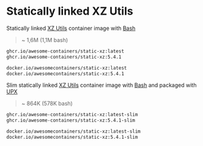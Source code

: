 # Statically linked XZ Utils

Statically linked [XZ Utils][XZ] container image with [Bash]

> ~ 1,6M (1,1M bash)

```bash
ghcr.io/awesome-containers/static-xz:latest
ghcr.io/awesome-containers/static-xz:5.4.1

docker.io/awesomecontainers/static-xz:latest
docker.io/awesomecontainers/static-xz:5.4.1
```

Slim statically linked [XZ Utils][XZ] container image with [Bash] and
packaged with [UPX]

> ~ 864K (578K bash)

```bash
ghcr.io/awesome-containers/static-xz:latest-slim
ghcr.io/awesome-containers/static-xz:5.4.1-slim

docker.io/awesomecontainers/static-xz:latest-slim
docker.io/awesomecontainers/static-xz:5.4.1-slim
```

[XZ]: https://tukaani.org/xz/
[Bash]: https://github.com/awesome-containers/static-bash
[UPX]: https://upx.github.io/

<!--
```bash
image="localhost/${PWD##*/}"

podman build -t "$image:latest" .
podman build -t "$image:latest-slim" -f Containerfile-slim \
  --build-arg STATIC_XZ_IMAGE="$image" \
  --build-arg STATIC_XZ_VERSION=latest --no-cache .

echo "$image:latest"
podman inspect "$image:latest" | jq '.[].Size' | numfmt --to=iec
echo "$image:latest-slim"
podman inspect "$image:latest-slim" | jq '.[].Size' | numfmt --to=iec

```
-->
